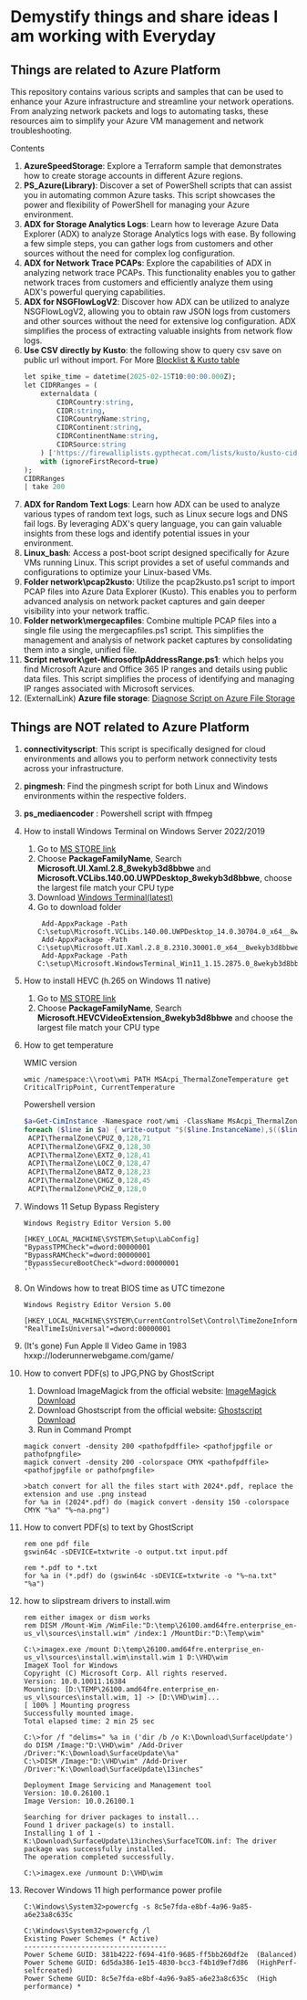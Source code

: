 # Demystify things and share ideas I am working with Everyday

## Things are related to Azure Platform 

This repository contains various scripts and samples that can be used to enhance your Azure infrastructure and streamline your network operations. From analyzing network packets and logs to automating tasks, these resources aim to simplify your Azure VM management and network troubleshooting.

Contents

1. **AzureSpeedStorage**: Explore a Terraform sample that demonstrates how to create storage accounts in different Azure regions.
1. **PS_Azure(Library)**: Discover a set of PowerShell scripts that can assist you in automating common Azure tasks. This script showcases the power and flexibility of PowerShell for managing your Azure environment.
1. **ADX for Storage Analytics Logs**: Learn how to leverage Azure Data Explorer (ADX) to analyze Storage Analytics logs with ease. By following a few simple steps, you can gather logs from customers and other sources without the need for complex log configuration.
1. **ADX for Network Trace PCAPs**: Explore the capabilities of ADX in analyzing network trace PCAPs. This functionality enables you to gather network traces from customers and efficiently analyze them using ADX's powerful querying capabilities.
1. **ADX for NSGFlowLogV2**: Discover how ADX can be utilized to analyze NSGFlowLogV2, allowing you to obtain raw JSON logs from customers and other sources without the need for extensive log configuration. ADX simplifies the process of extracting valuable insights from network flow logs.
1. **Use CSV directly by Kusto**: the following show to query csv save on public url without import.  For More [Blocklist & Kusto table](https://firewalliplists.gypthecat.com/kusto-tables/)
   ```sql
   let spike_time = datetime(2025-02-15T10:00:00.000Z);
   let CIDRRanges = (
       externaldata (
           CIDRCountry:string,
           CIDR:string,
           CIDRCountryName:string,
           CIDRContinent:string,
           CIDRContinentName:string,
           CIDRSource:string
       ) ['https://firewalliplists.gypthecat.com/lists/kusto/kusto-cidr-countries.csv.zip']
       with (ignoreFirstRecord=true)
   );
   CIDRRanges
   | take 200
   ```
1. **ADX for Random Text Logs**: Learn how ADX can be used to analyze various types of random text logs, such as Linux secure logs and DNS fail logs. By leveraging ADX's query language, you can gain valuable insights from these logs and identify potential issues in your environment.
1. **Linux_bash**: Access a post-boot script designed specifically for Azure VMs running Linux. This script provides a set of useful commands and configurations to optimize your Linux-based VMs.
1. **Folder network\pcap2kusto**: Utilize the pcap2kusto.ps1 script to import PCAP files into Azure Data Explorer (Kusto). This enables you to perform advanced analysis on network packet captures and gain deeper visibility into your network traffic.
1. **Folder network\mergecapfiles**: Combine multiple PCAP files into a single file using the mergecapfiles.ps1 script. This simplifies the management and analysis of network packet captures by consolidating them into a single, unified file.
1. **Script network\get-MicrosoftIpAddressRange.ps1**: which helps you find Microsoft Azure and Office 365 IP ranges and details using public data files. This script simplifies the process of identifying and managing IP ranges associated with Microsoft services.
1. (ExternalLink) **Azure file storage**: [Diagnose Script on Azure File Storage](https://github.com/Azure-Samples/azure-files-samples/tree/master/AzFileDiagnostics)


## Things are NOT related to Azure Platform 

1. **connectivityscript**: This script is specifically designed for cloud environments and allows you to perform network connectivity tests across your infrastructure.
1. **pingmesh**: Find the pingmesh script for both Linux and Windows environments within the respective folders. 
1. **ps_mediaencoder** : Powershell script with ffmpeg 
1. How to install Windows Terminal on Windows Server 2022/2019
   1. Go to [MS STORE link](https://store.rg-adguard.net/)
   2. Choose **PackageFamilyName**, Search **Microsoft.UI.Xaml.2.8_8wekyb3d8bbwe** and **Microsoft.VCLibs.140.00.UWPDesktop_8wekyb3d8bbwe**, choose the largest file match your CPU type
   3. Download [Windows Terminal(latest)](https://github.com/microsoft/terminal/releases?WT.mc_id=modinfra-26926-thmaure)
   4. Go to download folder 
      ```
       Add-AppxPackage -Path C:\setup\Microsoft.VCLibs.140.00.UWPDesktop_14.0.30704.0_x64__8wekyb3d8bbwe.appx
       Add-AppxPackage -Path C:\setup\Microsoft.UI.Xaml.2.8_8.2310.30001.0_x64__8wekyb3d8bbwe.appx
       Add-AppxPackage -Path C:\setup\Microsoft.WindowsTerminal_Win11_1.15.2875.0_8wekyb3d8bbwe.msixbundle
      ```
1. How to install HEVC (h.265 on Windows 11 native)
   1. Go to [MS STORE link](https://store.rg-adguard.net/)
   2. Choose **PackageFamilyName**, Search **Microsoft.HEVCVideoExtension_8wekyb3d8bbwe** and choose the largest file match your CPU type
1. How to get temperature
   
   WMIC version
   ```dos
   wmic /namespace:\\root\wmi PATH MSAcpi_ThermalZoneTemperature get CriticalTripPoint, CurrentTemperature
   ```

   Powershell version
   ```powershell
   $a=Get-CimInstance -Namespace root/wmi -ClassName MsAcpi_ThermalZoneTemperature | select CriticalTripPoint, CurrentTemperature , InstanceName
   foreach ($line in $a) { write-output "$($line.InstanceName),$(($line.CriticalTripPoint-2732)/10),$(($line.CurrentTemperature-2732)/10)"}
    ACPI\ThermalZone\CPUZ_0,128,71
    ACPI\ThermalZone\GFXZ_0,128,30
    ACPI\ThermalZone\EXTZ_0,128,41
    ACPI\ThermalZone\LOCZ_0,128,47
    ACPI\ThermalZone\BATZ_0,128,23
    ACPI\ThermalZone\CHGZ_0,128,45
    ACPI\ThermalZone\PCHZ_0,128,0
   ```
1. Windows 11 Setup Bypass Registery
   ```
   Windows Registry Editor Version 5.00

   [HKEY_LOCAL_MACHINE\SYSTEM\Setup\LabConfig]
   "BypassTPMCheck"=dword:00000001
   "BypassRAMCheck"=dword:00000001
   "BypassSecureBootCheck"=dword:00000001
   '``
1. On Windows how to treat BIOS time as UTC timezone
   ```
   Windows Registry Editor Version 5.00

   [HKEY_LOCAL_MACHINE\SYSTEM\CurrentControlSet\Control\TimeZoneInformation]
   "RealTimeIsUniversal"=dword:00000001
   ```
1. (It's gone) Fun Apple II Video Game in 1983 hxxp://loderunnerwebgame.com/game/

1. How to convert PDF(s) to JPG,PNG by GhostScript
   1. Download ImageMagick from the official website: [ImageMagick Download](https://imagemagick.org/script/download.php)
   2. Download Ghostscript from the official website: [Ghostscript Download](https://www.ghostscript.com/releases/gsdnld.html)
   3. Run in Command Prompt
   ```
   magick convert -density 200 <pathofpdffile> <pathofjpgfile or pathofpngfile>
   magick convert -density 200 -colorspace CMYK <pathofpdffile> <pathofjpgfile or pathofpngfile>

   >batch convert for all the files start with 2024*.pdf, replace the extension and use .png instead
   for %a in (2024*.pdf) do (magick convert -density 150 -colorspace CMYK "%a" "%~na.png")
   ```

1. How to convert PDF(s) to text by GhostScript
   ```
   rem one pdf file
   gswin64c -sDEVICE=txtwrite -o output.txt input.pdf

   rem *.pdf to *.txt 
   for %a in (*.pdf) do (gswin64c -sDEVICE=txtwrite -o "%~na.txt" "%a")
   ```

1. how to slipstream drivers to install.wim
   ```
   rem either imagex or dism works
   rem DISM /Mount-Wim /WimFile:"D:\temp\26100.amd64fre.enterprise_en-us_vl\sources\install.wim" /index:1 /MountDir:"D:\Temp\wim"
   
   C:\>imagex.exe /mount D:\temp\26100.amd64fre.enterprise_en-us_vl\sources\install.wim\install.wim 1 D:\VHD\wim
   ImageX Tool for Windows
   Copyright (C) Microsoft Corp. All rights reserved.
   Version: 10.0.10011.16384
   Mounting: [D:\TEMP\26100.amd64fre.enterprise_en-us_vl\sources\install.wim, 1] -> [D:\VHD\wim]...
   [ 100% ] Mounting progress
   Successfully mounted image.
   Total elapsed time: 2 min 25 sec
   
   C:\>for /f "delims=" %a in ('dir /b /o K:\Download\SurfaceUpdate') do DISM /Image:"D:\VHD\wim" /Add-Driver /Driver:"K:\Download\SurfaceUpdate\%a"
   C:\>DISM /Image:"D:\VHD\wim" /Add-Driver /Driver:"K:\Download\SurfaceUpdate\13inches"

   Deployment Image Servicing and Management tool
   Version: 10.0.26100.1
   Image Version: 10.0.26100.1
   
   Searching for driver packages to install...
   Found 1 driver package(s) to install.
   Installing 1 of 1 - K:\Download\SurfaceUpdate\13inches\SurfaceTCON.inf: The driver package was successfully installed.
   The operation completed successfully.

   C:\>imagex.exe /unmount D:\VHD\wim
   ```
1. Recover Windows 11 high performance power profile
   ```
   C:\Windows\System32>powercfg -s 8c5e7fda-e8bf-4a96-9a85-a6e23a8c635c

   C:\Windows\System32>powercfg /l
   Existing Power Schemes (* Active)
   -----------------------------------
   Power Scheme GUID: 381b4222-f694-41f0-9685-ff5bb260df2e  (Balanced)
   Power Scheme GUID: 6d5da386-1e15-4830-bcc3-f4b1d9ef7d86  (HighPerf-selfcreated)
   Power Scheme GUID: 8c5e7fda-e8bf-4a96-9a85-a6e23a8c635c  (High performance) *

   ```





